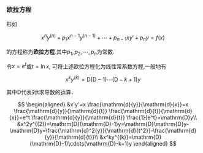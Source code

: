 ### 欧拉方程

形如

$$
x^ny^{(n)}+p_1x^{n-1}y^{(n-1)}+\cdots+p_{n-1}xy'+p_ny = f(x)
$$

的方程称为**欧拉方程**.其中$p_1, p_2, \cdots, p_n$为常数.

令$x=e^t$或$t=\ln x$, 可将上述欧拉方程化为线性常系数方程,一般地有

$$
x^ky^{(k)}=\mathrm{D}(\mathrm{D}-1)\cdots(\mathrm{D}-k+1)y
$$

其中D代表对t求导数的运算．

$$
\begin{aligned}
	&x'y'=x \frac{\mathrm{d}{y}}{\mathrm{d}{x}}=x \frac{\mathrm{d}{y}}{\mathrm{d}{t}} \frac{\mathrm{d}{t}}{\mathrm{d}{x}}=e^t \frac{\mathrm{d}{y}}{\mathrm{d}{t}} \frac{1}{e^t}=\mathrm{D}y\\
	&x^2y^{(2)}=\mathrm{D}(\mathrm{D}-1)y=\mathrm{D}\mathrm{D}y-\mathrm{D}y=\frac{\mathrm{d}^2{y}}{\mathrm{d}{t^2}}-\frac{\mathrm{d}{y}}{\mathrm{d}{t}}\\
	&x^ky^{(k)}=\mathrm{D}(\mathrm{D}-1)\cdots(\mathrm{D}-k+1)y
\end{aligned}
$$
